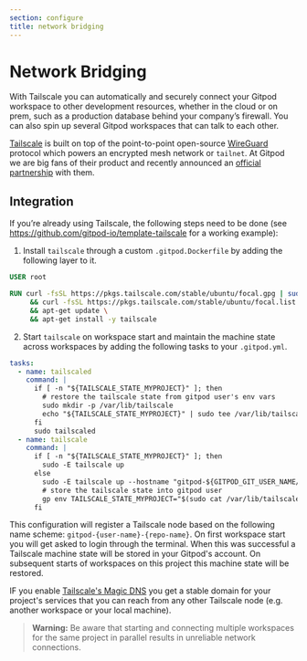 ```yaml
---
section: configure
title: network bridging
---
```


<script context="module">
  export const prerender = true;
</script>

# Network Bridging

With Tailscale you can automatically and securely connect your Gitpod workspace to other development resources, whether in the cloud or on prem, such as a production database behind your company’s firewall. You can also spin up several Gitpod workspaces that can talk to each other.

[Tailscale](https://tailscale.com/) is built on top of the point-to-point open-source [WireGuard](https://www.wireguard.com/) protocol which powers an encrypted mesh network or `tailnet`. At Gitpod we are big fans of their product and recently announced an [official partnership](/blog/tailscale) with them.

## Integration

If you’re already using Tailscale, the following steps need to be done (see https://github.com/gitpod-io/template-tailscale for a working example):

1. Install `tailscale` through a custom `.gitpod.Dockerfile` by adding the following layer to it.

```Dockerfile
USER root

RUN curl -fsSL https://pkgs.tailscale.com/stable/ubuntu/focal.gpg | sudo apt-key add - \
     && curl -fsSL https://pkgs.tailscale.com/stable/ubuntu/focal.list | sudo tee /etc/apt/sources.list.d/tailscale.list \
     && apt-get update \
     && apt-get install -y tailscale
```

2. Start `tailscale` on workspace start and maintain the machine state across workspaces by adding the following tasks to your `.gitpod.yml`.

```yaml
tasks:
  - name: tailscaled
    command: |
      if [ -n "${TAILSCALE_STATE_MYPROJECT}" ]; then
        # restore the tailscale state from gitpod user's env vars
        sudo mkdir -p /var/lib/tailscale
        echo "${TAILSCALE_STATE_MYPROJECT}" | sudo tee /var/lib/tailscale/tailscaled.state > /dev/null
      fi
      sudo tailscaled
  - name: tailscale
    command: |
      if [ -n "${TAILSCALE_STATE_MYPROJECT}" ]; then
        sudo -E tailscale up
      else
        sudo -E tailscale up --hostname "gitpod-${GITPOD_GIT_USER_NAME// /-}-$(echo ${GITPOD_WORKSPACE_CONTEXT} | jq -r .repository.name)"
        # store the tailscale state into gitpod user
        gp env TAILSCALE_STATE_MYPROJECT="$(sudo cat /var/lib/tailscale/tailscaled.state)"
      fi
```

This configuration will register a Tailscale node based on the following name scheme: `gitpod-{user-name}-{repo-name}`. On first workspace start you will get asked to login through the terminal. When this was successful a Tailscale machine state will be stored in your Gitpod's account. On subsequent starts of workspaces on this project this machine state will be restored.

IF you enable [Tailscale's Magic DNS](https://tailscale.com/kb/1081/magicdns/) you get a stable domain for your project's services that you can reach from any other Tailscale node (e.g. another workspace or your local machine).

> **Warning:** Be aware that starting and connecting multiple workspaces for the same project in parallel results in unreliable network connections.
